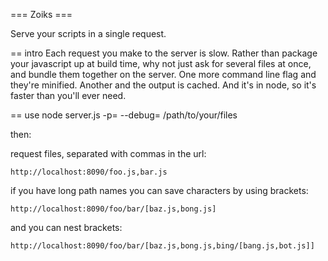 === Zoiks ===

Serve your scripts in a single request.
 
== intro
Each request you make to the server is slow. Rather than package your
javascript up at build time, why not just ask for several files at once, and
bundle them together on the server. One more command line flag and they're 
minified. Another and the output is cached. And it's in node, so it's faster 
than you'll ever need.


== use
    node server.js -p=<PORT> --debug=<DEBUG LEVEL = debug/warn> /path/to/your/files
  
  
then:

request files, separated with commas in the url:

    http://localhost:8090/foo.js,bar.js  

if you have long path names you can save characters by using brackets:

    http://localhost:8090/foo/bar/[baz.js,bong.js]

and you can nest brackets:

    http://localhost:8090/foo/bar/[baz.js,bong.js,bing/[bang.js,bot.js]]
  